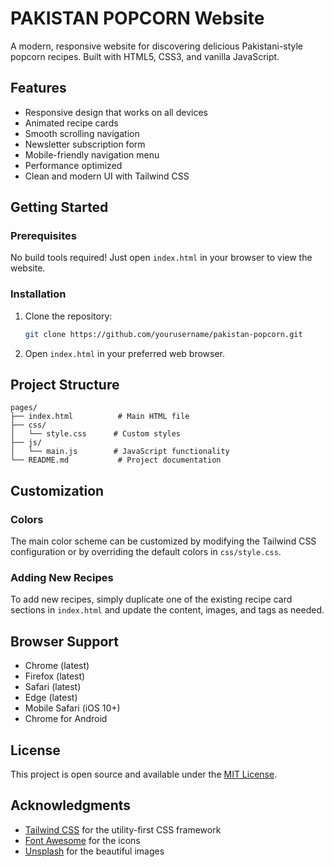 # PAKISTAN POPCORN Website

A modern, responsive website for discovering delicious Pakistani-style popcorn recipes. Built with HTML5, CSS3, and vanilla JavaScript.

## Features

- Responsive design that works on all devices
- Animated recipe cards
- Smooth scrolling navigation
- Newsletter subscription form
- Mobile-friendly navigation menu
- Performance optimized
- Clean and modern UI with Tailwind CSS

## Getting Started

### Prerequisites

No build tools required! Just open `index.html` in your browser to view the website.

### Installation

1. Clone the repository:
   ```bash
   git clone https://github.com/yourusername/pakistan-popcorn.git
   ```

2. Open `index.html` in your preferred web browser.

## Project Structure

```
pages/
├── index.html          # Main HTML file
├── css/
│   └── style.css      # Custom styles
├── js/
│   └── main.js        # JavaScript functionality
└── README.md           # Project documentation
```

## Customization

### Colors

The main color scheme can be customized by modifying the Tailwind CSS configuration or by overriding the default colors in `css/style.css`.

### Adding New Recipes

To add new recipes, simply duplicate one of the existing recipe card sections in `index.html` and update the content, images, and tags as needed.

## Browser Support

- Chrome (latest)
- Firefox (latest)
- Safari (latest)
- Edge (latest)
- Mobile Safari (iOS 10+)
- Chrome for Android

## License

This project is open source and available under the [MIT License](LICENSE).

## Acknowledgments

- [Tailwind CSS](https://tailwindcss.com/) for the utility-first CSS framework
- [Font Awesome](https://fontawesome.com/) for the icons
- [Unsplash](https://unsplash.com/) for the beautiful images
